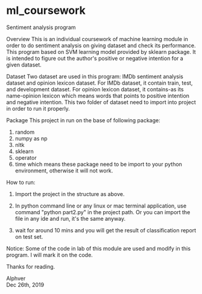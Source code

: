 # ml_coursework
Sentiment analysis program

Overview
This is an individual coursework of machine learning module in order to do sentiment analysis on giving dataset and check its performance.
This program based on SVM learning model provided by sklearn package.
It is intended to figure out the author's positive or negative intention for a given dataset.

Dataset
Two dataset are used in this program: IMDb sentiment analysis dataset and opinion lexicon dataset.
For IMDb dataset, it contain train, test, and development dataset. For opinion lexicon dataset,
it contains-as its name-opinion lexicon which means words that points to positive intention and
negative intention. This two folder of dataset need to import into project in order to run it
properly.

Package
This project in run on the base of following package:
1. random
2. numpy as np
3. nltk
4. sklearn
5. operator
6. time
which means these package need to be import to your python environment, otherwise it will not work.

How to run:
1. Import the project in the structure as above.

2. In python command line or any linux or mac terminal application, use command "python part2.py" in the project path.
Or you can import the file in any ide and run, it's the same anyway.
3. wait for around 10 mins and you will get the result of classification report on test set.

Notice: Some of the code in lab of this module are used and modify in this program. I will mark it on the code.

Thanks for reading.


Alphver											
Dec 26th, 2019
